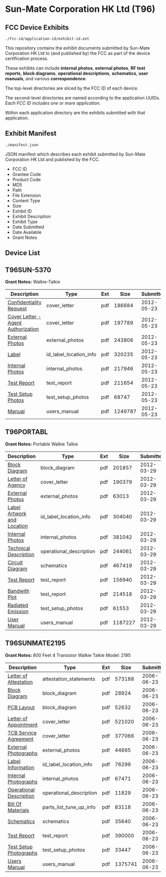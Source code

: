 # Sun-Mate Corporation HK Ltd (T96)
## FCC Device Exhibits

```
./fcc-id/application-id/exhibit-id.ext
```

This repository contains the exhibit documents submitted by Sun-Mate Corporation HK Ltd to (and published by) the FCC as part of the device certification process.

These exhibits can include **internal photos**, **external photos**, **RF test reports**, **block diagrams**, **operational descriptions**, **schematics**, **user manuals**, and various **correspondence**.

The top-level directories are sliced by the FCC ID of each device.

The second-level directories are named according to the application UUIDs. *Each FCC ID includes one or more application.*

Within each application directory are the exhibits submitted with that application. 

## Exhibit Manifest

```
./manifest.json
```

JSON manifest which describes each exhibit submitted by Sun-Mate Corporation HK Ltd and published by the FCC.

- FCC ID
- Grantee Code
- Product Code
- MD5
- Path
- File Extension
- Content Type
- Size
- Exhibit ID
- Exhibit Description
- Exhibit Type
- Date Submitted
- Date Available
- Grant Notes

## Device List
## T96SUN-5370
**Grant Notes:** Walkie-Talkie

| Description | Type | Ext | Size | Submitted | Available |
| ----------- | ---- | --- | ---- | --------- | --------- |
| [Confidentiality Request](T96SUN-5370/0d286fd332ef9e6db3786491d54aa5d4/1705136.pdf) | cover_letter | pdf | 186684 | 2012-05-23 | 2012-05-23 |
| [Cover Letter - Agent Authorization](T96SUN-5370/0d286fd332ef9e6db3786491d54aa5d4/1705137.pdf) | cover_letter | pdf | 197789 | 2012-05-23 | 2012-05-23 |
| [External Photos](T96SUN-5370/0d286fd332ef9e6db3786491d54aa5d4/1705128.pdf) | external_photos | pdf | 243806 | 2012-05-23 | 2012-05-23 |
| [Label](T96SUN-5370/0d286fd332ef9e6db3786491d54aa5d4/1705129.pdf) | id_label_location_info | pdf | 320235 | 2012-05-23 | 2012-05-23 |
| [Internal Photos](T96SUN-5370/0d286fd332ef9e6db3786491d54aa5d4/1705130.pdf) | internal_photos | pdf | 217946 | 2012-05-23 | 2012-05-23 |
| [Test Report](T96SUN-5370/0d286fd332ef9e6db3786491d54aa5d4/1705133.pdf) | test_report | pdf | 211654 | 2012-05-23 | 2012-05-23 |
| [Test Setup Photos](T96SUN-5370/0d286fd332ef9e6db3786491d54aa5d4/1705134.pdf) | test_setup_photos | pdf | 68747 | 2012-05-23 | 2012-05-23 |
| [Manual](T96SUN-5370/0d286fd332ef9e6db3786491d54aa5d4/1705135.pdf) | users_manual | pdf | 1249787 | 2012-05-23 | 2012-05-23 |
## T96PORTABL
**Grant Notes:** Portable Walkie Talkie

| Description | Type | Ext | Size | Submitted | Available |
| ----------- | ---- | --- | ---- | --------- | --------- |
| [Block Diagram](T96PORTABL/01a2607367519a2b7bc1e2af61eddb60/1665752.pdf) | block_diagram | pdf | 201857 | 2012-03-29 | 2012-03-29 |
| [Letter of Agency](T96PORTABL/01a2607367519a2b7bc1e2af61eddb60/1665749.pdf) | cover_letter | pdf | 190379 | 2012-03-29 | 2012-03-29 |
| [External Photos](T96PORTABL/01a2607367519a2b7bc1e2af61eddb60/1665757.pdf) | external_photos | pdf | 63013 | 2012-03-29 | 2012-03-29 |
| [Label Artwork and Location](T96PORTABL/01a2607367519a2b7bc1e2af61eddb60/1665759.pdf) | id_label_location_info | pdf | 304040 | 2012-03-29 | 2012-03-29 |
| [Internal Photos](T96PORTABL/01a2607367519a2b7bc1e2af61eddb60/1665758.pdf) | internal_photos | pdf | 381042 | 2012-03-29 | 2012-03-29 |
| [Technical Description](T96PORTABL/01a2607367519a2b7bc1e2af61eddb60/1665751.pdf) | operational_description | pdf | 244061 | 2012-03-29 | 2012-03-29 |
| [Circuit Diagram](T96PORTABL/01a2607367519a2b7bc1e2af61eddb60/1665753.pdf) | schematics | pdf | 467419 | 2012-03-29 | 2012-03-29 |
| [Test Report](T96PORTABL/01a2607367519a2b7bc1e2af61eddb60/1665754.pdf) | test_report | pdf | 156940 | 2012-03-29 | 2012-03-29 |
| [Bandwith Plot](T96PORTABL/01a2607367519a2b7bc1e2af61eddb60/1665755.pdf) | test_report | pdf | 214518 | 2012-03-29 | 2012-03-29 |
| [Radiated Emission](T96PORTABL/01a2607367519a2b7bc1e2af61eddb60/1665756.pdf) | test_setup_photos | pdf | 61553 | 2012-03-29 | 2012-03-29 |
| [User Manual](T96PORTABL/01a2607367519a2b7bc1e2af61eddb60/1665750.pdf) | users_manual | pdf | 1187227 | 2012-03-29 | 2012-03-29 |
## T96SUNMATE2195
**Grant Notes:** 800 Feet 4 Transistor Walkie Talkie Model: 2195

| Description | Type | Ext | Size | Submitted | Available |
| ----------- | ---- | --- | ---- | --------- | --------- |
| [Letter of Attestation](T96SUNMATE2195/6fb7cfcd844f5041bd036d140474665f/672801.pdf) | attestation_statements | pdf | 573188 | 2006-06-23 | 2006-06-23 |
| [Block Diagram](T96SUNMATE2195/6fb7cfcd844f5041bd036d140474665f/672792.pdf) | block_diagram | pdf | 28924 | 2006-06-23 | 2006-06-23 |
| [PCB Layout](T96SUNMATE2195/6fb7cfcd844f5041bd036d140474665f/672803.pdf) | block_diagram | pdf | 52632 | 2006-06-23 | 2006-06-23 |
| [Letter of Appointment](T96SUNMATE2195/6fb7cfcd844f5041bd036d140474665f/672800.pdf) | cover_letter | pdf | 521020 | 2006-06-23 | 2006-06-23 |
| [TCB Service Agreement](T96SUNMATE2195/6fb7cfcd844f5041bd036d140474665f/672805.pdf) | cover_letter | pdf | 377066 | 2006-06-23 | 2006-06-23 |
| [External Photographs](T96SUNMATE2195/6fb7cfcd844f5041bd036d140474665f/672796.pdf) | external_photos | pdf | 44665 | 2006-06-23 | 2006-06-23 |
| [Label Information](T96SUNMATE2195/6fb7cfcd844f5041bd036d140474665f/672797.pdf) | id_label_location_info | pdf | 76299 | 2006-06-23 | 2006-06-23 |
| [Internal Photographs](T96SUNMATE2195/6fb7cfcd844f5041bd036d140474665f/672799.pdf) | internal_photos | pdf | 67471 | 2006-06-23 | 2006-06-23 |
| [Operational Description](T96SUNMATE2195/6fb7cfcd844f5041bd036d140474665f/672794.pdf) | operational_description | pdf | 11829 | 2006-06-23 | 2006-06-23 |
| [Bill Of Materials](T96SUNMATE2195/6fb7cfcd844f5041bd036d140474665f/672793.pdf) | parts_list_tune_up_info | pdf | 83118 | 2006-06-23 | 2006-06-23 |
| [Schematics](T96SUNMATE2195/6fb7cfcd844f5041bd036d140474665f/672795.pdf) | schematics | pdf | 35640 | 2006-06-23 | 2006-06-23 |
| [Test Report](T96SUNMATE2195/6fb7cfcd844f5041bd036d140474665f/672798.pdf) | test_report | pdf | 390000 | 2006-06-23 | 2006-06-23 |
| [Test Setup Photographs](T96SUNMATE2195/6fb7cfcd844f5041bd036d140474665f/672804.pdf) | test_setup_photos | pdf | 33447 | 2006-06-23 | 2006-06-23 |
| [Users Manual](T96SUNMATE2195/6fb7cfcd844f5041bd036d140474665f/672802.pdf) | users_manual | pdf | 1375741 | 2006-06-23 | 2006-06-23 |
